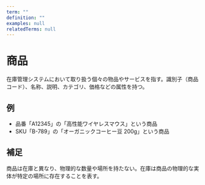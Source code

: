 ```yaml
---
term: ""
definition: ""
examples: null
relatedTerms: null
---
```


# 商品

在庫管理システムにおいて取り扱う個々の物品やサービスを指す。識別子（商品コード）、名称、説明、カテゴリ、価格などの属性を持つ。

## 例

- 品番「A12345」の「高性能ワイヤレスマウス」という商品
- SKU「B-789」の「オーガニックコーヒー豆 200g」という商品

## 補足

商品は在庫と異なり、物理的な数量や場所を持たない。在庫は商品の物理的な実体が特定の場所に存在することを表す。
